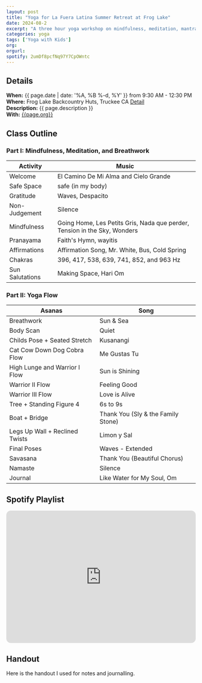 ```yaml
---
layout: post
title: "Yoga for La Fuera Latina Summer Retreat at Frog Lake"
date: 2024-08-2
excerpt: "A three hour yoga workshop on mindfulness, meditation, mantras, breathwork, and asanas designed for La Fuerza Latina."
categories: yoga
tags: ['Yoga with Kids']
org:  
orgurl:  
spotify: 2umDf8pcfNq97Y7CpOWntc
---
```


## Details

**When:** {{ page.date | date: '%A, %B %-d, %Y' }} from 9:30 AM  - 12:30 PM  
**Where:** Frog Lake Backcountry Huts, Truckee CA [Detail](https://www.truckeedonnerlandtrust.org/frog-lake-huts)      
**Description:** {{ page.description }}          
**With:** [{{page.org}}]({{page.orgurl}})


## Class Outline


### Part I: Mindfulness, Meditation, and Breathwork

Activity | Music 
---- | ----
Welcome | El Camino De Mi Alma and Cielo Grande 
Safe Space | safe (in my body) 
Gratitude | Waves, Despacito 
Non-Judgement | Silence 
Mindfulness | Going Home, Les Petits Gris, Nada que perder, Tension in the Sky, Wonders
Pranayama | Faith's Hymn, wayitis 
Affirmations | Affirmation Song, Mr. White, Bus, Cold Spring 
Chakras | 396, 417, 538, 639, 741, 852, and 963 Hz 
Sun Salutations | Making Space, Hari Om 

### Part II: Yoga Flow

Asanas | Song  
---- | ----
Breathwork | Sun & Sea | 
Body Scan | Quiet  
Childs Pose + Seated Stretch | Kusanangi 
Cat Cow Down Dog Cobra Flow | Me Gustas Tu 
High Lunge and Warrior I Flow | Sun is Shining 
Warrior II Flow | Feeling Good 
Warrior III Flow | Love is Alive 
Tree + Standing Figure 4 | 6s to 9s 
Boat + Bridge | Thank You (Sly & the Family Stone)
Legs Up Wall + Reclined Twists | Limon y Sal 
Final Poses | Waves - Extended 
Savasana | Thank You (Beautiful Chorus) 
Namaste | Silence  
Journal | Like Water for My Soul, Om


## Spotify Playlist

<iframe style="border-radius:12px" src="https://open.spotify.com/embed/playlist/{{ page.spotify }}?utm_source=generator" width="100%" height="352" frameBorder="0" allowfullscreen="" allow="autoplay; clipboard-write; encrypted-media; fullscreen; picture-in-picture" loading="lazy"></iframe>  

## Handout

Here is the handout I used for notes and journalling. 

<object data="/assets/pdfs/lafuerzalatinayoga.pdf" width="1000" height="1000" type='application/pdf'></object>


